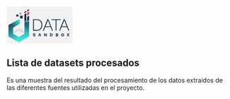 <img src="/App/logdat.JPG" alt="My cool logo"/>

## Lista de datasets procesados

Es una muestra del resultado del procesamiento de los datos extraidos de las diferentes fuentes
utilizadas en el proyecto.
